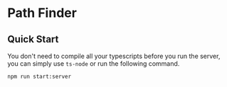 # Path Finder
## Quick Start
You don't need to compile all your typescripts before you run the server, you can simply use `ts-node`
or run the following command.
```
npm run start:server
```